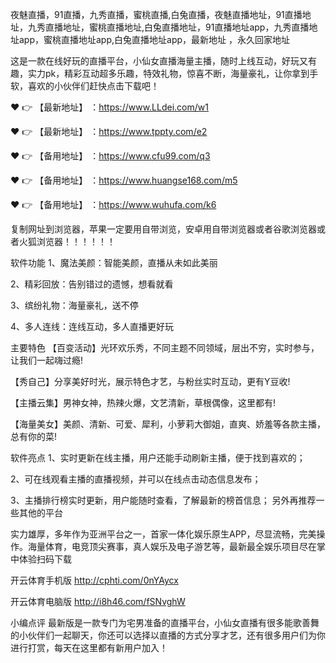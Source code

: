 夜魅直播，91直播，九秀直播，蜜桃直播,白兔直播，夜魅直播地址，91直播地址，九秀直播地址，蜜桃直播地址,白兔直播地址，91直播地址app，九秀直播地址app，蜜桃直播地址app,白兔直播地址app，最新地址 ，永久回家地址

这是一款在线好玩的直播平台，小仙女直播海量主播，随时上线互动，好玩又有趣，实力pk，精彩互动超多乐趣，特效礼物，惊喜不断，海量豪礼，让你拿到手软，喜欢的小伙伴们赶快点击下载吧！

❤️ 👉 【最新地址】 ：https://www.LLdei.com/w1

❤️ 👉 【最新地址】 ：https://www.tppty.com/e2

❤️ 👉 【备用地址】 ：https://www.cfu99.com/q3

❤️ 👉 【备用地址】 ：https://www.huangse168.com/m5

❤️ 👉 【备用地址】 ：https://www.wuhufa.com/k6

复制网址到浏览器，苹果一定要用自带浏览，安卓用自带浏览器或者谷歌浏览器或者火狐浏览器！！！！！！

软件功能 1、魔法美颜：智能美颜，直播从未如此美丽

2、精彩回放：告别错过的遗憾，想看就看

3、缤纷礼物：海量豪礼，送不停

4、多人连线：连线互动，多人直播更好玩

主要特色 【百变活动】光环欢乐秀，不同主题不同领域，层出不穷，实时参与，让我们一起嗨过瘾!

【秀自己】分享美好时光，展示特色才艺，与粉丝实时互动，更有Y豆收!

【主播云集】男神女神，热辣火爆，文艺清新，草根偶像，这里都有!

【海量美女】美颜、清新、可爱、犀利，小萝莉大御姐，直爽、娇羞等各款主播，总有你的菜!

软件亮点 1、实时更新在线主播，用户还能手动刷新主播，便于找到喜欢的；

2、可在线观看主播的直播视频，并可以在线点击动态信息发布；

3、主播排行榜实时更新，用户能随时查看，了解最新的榜首信息；
另外再推荐一些其他的平台

实力雄厚，多年作为亚洲平台之一，首家一体化娱乐原生APP，尽显流畅，完美操作。海量体育，电竞顶尖赛事，真人娱乐及电子游艺等，最新最全娱乐项目尽在掌中体验扫码下载

开云体育手机版 http://cphti.com/0nYAycx

开云体育电脑版 http://i8h46.com/fSNvghW

小编点评 最新版是一款专门为宅男准备的直播平台，小仙女直播有很多能歌善舞的小伙伴们一起聊天，你还可以选择以直播的方式分享才艺，还有很多用户们为你进行打赏，每天在这里都有新用户加入！
